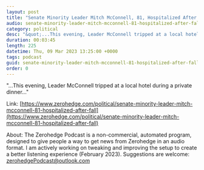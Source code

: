 ```yaml
---
layout: post
title: "Senate Minority Leader Mitch McConnell, 81, Hospitalized After Fall"
audio: senate-minority-leader-mitch-mcconnell-81-hospitalized-after-fall-0
category: political
desc: "&quot;...This evening, Leader McConnell tripped at a local hotel during a private dinner...&quot;"
duration: 00:03:45
length: 225
datetime: Thu, 09 Mar 2023 13:25:00 +0000
tags: podcast
guid: senate-minority-leader-mitch-mcconnell-81-hospitalized-after-fall-0
order: 0
---
```

&quot;...This evening, Leader McConnell tripped at a local hotel during a private dinner...&quot;

Link: [https://www.zerohedge.com/political/senate-minority-leader-mitch-mcconnell-81-hospitalized-after-fall](https://www.zerohedge.com/political/senate-minority-leader-mitch-mcconnell-81-hospitalized-after-fall)

About: The Zerohedge Podcast is a non-commercial, automated program, designed to give people a way to get news from Zerohedge in an audio format.  I am actively working on tweaking and improving the setup to create a better listening experience (February 2023).  Suggestions are welcome: [zerohedgePodcast@outlook.com](mailto:zerohedgePodcast@outlook.com)